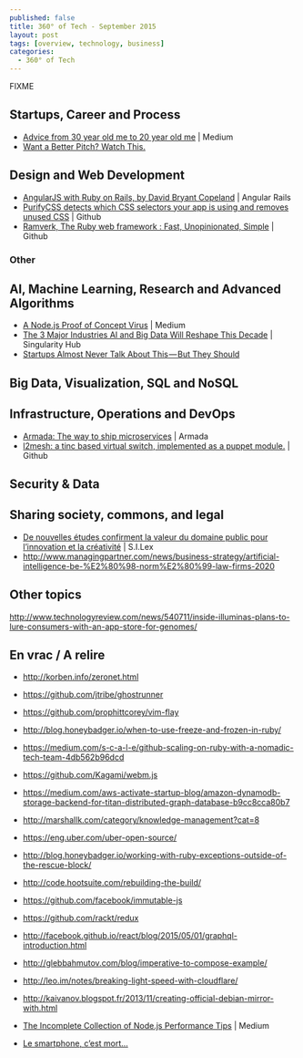 ```yaml
---
published: false
title: 360° of Tech - September 2015
layout: post
tags: [overview, technology, business]
categories:
  - 360° of Tech
---
```


FIXME



Startups, Career and Process
----------------------------

* [Advice from 30 year old me to 20 year old me](
  https://blog.growth.supply/advice-from-30-year-old-me-to-20-year-old-me-b9b035d39e2d)
  | Medium
  <i data-tag="FIXME"></i>
* [Want a Better Pitch? Watch This.](
  https://medium.com/firm-narrative/want-a-better-pitch-watch-this-328b95c2fd0b)
  <i data-tag="startup pitching marketing"></i>

Design and Web Development
--------------------------

* [AngularJS with Ruby on Rails, by David Bryant Copeland](
  http://angular-rails.com/index.html)
  | Angular Rails
  <i data-tag="angularjs rails configuration"></i>
* [PurifyCSS detects which CSS selectors your app is using and removes unused CSS](
  https://github.com/purifycss/purifycss) 
  | Github
  <i data-tag="css optimization"></i>
* [Ramverk, The Ruby web framework : Fast, Unopinionated, Simple](
  http://ramverk.org/)
  | Github
  <i data-tag="FIXME"></i>

### Other



AI, Machine Learning, Research and Advanced Algorithms
------------------------------------------------------

* [A Node.js Proof of Concept Virus](
  https://medium.com/node-and-beyond/a-node-js-proof-of-concept-virus-df6772afaaff)
  | Medium
  <i data-tag="nodejs virus proof-of-concept first"></i>
* [The 3 Major Industries AI and Big Data Will Reshape This Decade](
  http://singularityhub.com/2015/09/07/the-3-major-industries-ai-and-big-data-will-reshape-this-decade/)
  | Singularity Hub
  <i data-tag="FIXME"></i>
* [Startups Almost Never Talk About This — But They Should](
  https://blog.growth.supply/startups-almost-never-talk-about-this-but-they-should-1cec58faba1c)

Big Data, Visualization, SQL and NoSQL
--------------------------------------



Infrastructure, Operations and DevOps
-------------------------------------

* [Armada: The way to ship microservices](http://armada.sh/)
  | Armada
  <i data-tag="FIXME"></i>
* [l2mesh: a tinc based virtual switch, implemented as a puppet module.](
  https://github.com/sathlan/l2mesh)
  | Github
  <i data-tag="github vpn mesh switch virtual layer-2"></i>


Security & Data
---------------


Sharing society, commons, and legal
-----------------------------------

* [De nouvelles études confirment la valeur du domaine public pour l’innovation et la créativité](
  http://scinfolex.com/2015/07/24/de-nouvelles-etudes-confirment-la-valeur-du-domaine-public-pour-linnovation-et-la-creativite/)
  | S.I.Lex
  <i data-tag="value strategy scope impact detail"></i>
* http://www.managingpartner.com/news/business-strategy/artificial-intelligence-be-%E2%80%98-norm%E2%80%99-law-firms-2020



Other topics
------------


http://www.technologyreview.com/news/540711/inside-illuminas-plans-to-lure-consumers-with-an-app-store-for-genomes/

En vrac / A relire
------------------

* http://korben.info/zeronet.html
* https://github.com/jtribe/ghostrunner
* https://github.com/prophittcorey/vim-flay
* http://blog.honeybadger.io/when-to-use-freeze-and-frozen-in-ruby/
* https://medium.com/s-c-a-l-e/github-scaling-on-ruby-with-a-nomadic-tech-team-4db562b96dcd
* https://github.com/Kagami/webm.js
* https://medium.com/aws-activate-startup-blog/amazon-dynamodb-storage-backend-for-titan-distributed-graph-database-b9cc8cca80b7
* http://marshallk.com/category/knowledge-management?cat=8
* https://eng.uber.com/uber-open-source/
* http://blog.honeybadger.io/working-with-ruby-exceptions-outside-of-the-rescue-block/
* http://code.hootsuite.com/rebuilding-the-build/
* https://github.com/facebook/immutable-js
* https://github.com/rackt/redux
* http://facebook.github.io/react/blog/2015/05/01/graphql-introduction.html
* http://glebbahmutov.com/blog/imperative-to-compose-example/
* http://leo.im/notes/breaking-light-speed-with-cloudflare/
* http://kaivanov.blogspot.fr/2013/11/creating-official-debian-mirror-with.html

* [The Incomplete Collection of Node.js Performance Tips](https://medium.com/node-and-beyond/the-incomplete-collection-of-node-js-performance-tips-94cc712661bd)
  | Medium
  <i data-tag="FIXME"></i>
* [Le smartphone, c’est mort…](https://medium.com/@philj/le-smarphone-c-est-mort-b3ec4273a78f)
